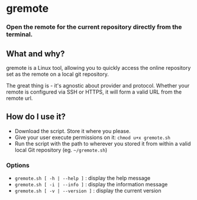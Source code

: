 # gremote
### Open the remote for the current repository directly from the terminal.

## What and why?
gremote is a Linux tool, allowing you to quickly access the online repository set as the remote on a local git repository. 

The great thing is - it's agnostic about provider and protocol. Whether your remote is configured via SSH or HTTPS, it will form a valid URL from the remote url.

## How do I use it? 
* Download the script. Store it where you please.
* Give your user execute permissions on it: `chmod u+x gremote.sh`
* Run the script with the path to wherever you stored it from within a valid local Git repository (eg. `~/gremote.sh`)

### Options
* `gremote.sh [ -h | --help ]`    : display the help message
* `gremote.sh [ -i | --info ]` 	  : display the information message
* `gremote.sh [ -v | --version ]` : display the current version
